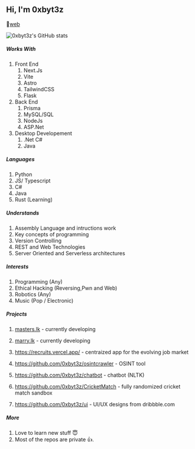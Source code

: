 ## Hi, I'm 0xbyt3z

🔗[web](https://ceymmetric.com)

![0xbyt3z's GitHub stats](https://github-readme-stats.vercel.app/api?username=0xbyt3z&show_icons=true&theme=radical)



##### Works With

1. Front End 
    1. Next.Js
    2. Vite
    3. Astro
    4. TailwindCSS
    5. Flask
2. Back End 
    1. Prisma
    2. MySQL/SQL
    3. NodeJs
    4. ASP.Net
3. Desktop Developement 
    1. .Net C#
    2. Java

##### Languages

1. Python
2. JS/ Typescript
3. C#
4. Java
5. Rust (Learning)

##### Understands

1. Assembly Language and intructions work
2. Key concepts of programming
3. Version Controlling
4. REST and Web Technologies
5. Server Oriented and Serverless architectures

##### Interests

1. Programming (Any)
2. Ethical Hacking (Reversing,Pwn and Web)
3. Robotics (Any)
4. Music (Pop / Electronic)


##### Projects

1. [masters.lk](https://masters.lk) - currently developing
2. [marry.lk](https://marry.lk) - currently developing

1. https://recruits.vercel.app/ - centraized app for the evolving job market
2. https://github.com/0xbyt3z/osintcrawler - OSINT tool
3. https://github.com/0xbyt3z/chatbot - chatbot (NLTK)
4. https://github.com/0xbyt3z/CricketMatch - fully randomized cricket match sandbox
5. https://github.com/0xbyt3z/ui - UI/UX designs from dribbble.com

##### More

1. Love to learn new stuff 😇
2. Most of the repos are private 👍.
